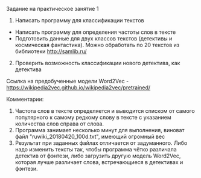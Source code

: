 Задание на практическое занятие 1
1. Написать программу для классификации текстов
- Написать программу для определения частоты слов в тексте
- Подготовить данные для двух классов текстов (детективы и космическая фантастика). Можно обработать по 20 текстов из библиотеки http://samlib.ru/
2. Проверить возможность классификации нового детектива, как детектива

Ссылка на предобученные модели Word2Vec - https://wikipedia2vec.github.io/wikipedia2vec/pretrained/

Комментарии:
1) Частота слов в тексте определяется и выводится списком от самого популярного к самому редкому слову в тексте с указанием количества слов справа от слова.
2) Программа занимает несколько минут для выполнения, виноват файл "ruwiki_20180420_100d.txt", имеющий огромный вес
3) Результат при заданных файлах отличается от задуманного. Либо надо изменить тексты так, чтобы программа чётко различала детектив от фэнтези, либо загрузить другую модель Word2Vec, которая лучше различает слова, встречающиеся в детективах и фэнтези.
